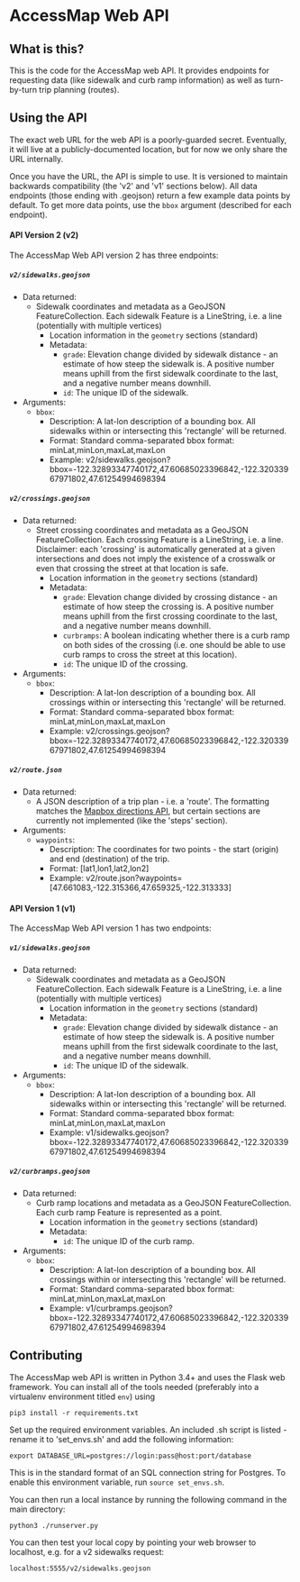 AccessMap Web API
=================

## What is this?
This is the code for the AccessMap web API. It provides endpoints for
requesting data (like sidewalk and curb ramp information) as well as
turn-by-turn trip planning (routes).

## Using the API
The exact web URL for the web API is a poorly-guarded secret. Eventually, it
will live at a publicly-documented location, but for now we only share the URL
internally.

Once you have the URL, the API is simple to use. It is versioned to maintain
backwards compatibility (the 'v2' and 'v1' sections below). All data endpoints
(those ending with .geojson) return a few example data points by default. To
get more data points, use the `bbox` argument (described for each endpoint).

#### API Version 2 (v2)

The AccessMap Web API version 2 has three endpoints:

##### `v2/sidewalks.geojson`
* Data returned:
  * Sidewalk coordinates and metadata as a GeoJSON FeatureCollection. Each
  sidewalk Feature is a LineString, i.e. a line (potentially with multiple
  vertices)
    * Location information in the `geometry` sections (standard)
    * Metadata:
      * `grade`: Elevation change divided by sidewalk distance - an estimate of
      how steep the sidewalk is. A positive number means uphill from the first
      sidewalk coordinate to the last, and a negative number means downhill.
      * `id`: The unique ID of the sidewalk.
* Arguments:
  * `bbox`:
    * Description: A lat-lon description of a bounding box. All sidewalks
    within or intersecting this 'rectangle' will be returned.
    * Format: Standard comma-separated bbox format: minLat,minLon,maxLat,maxLon
    * Example: v2/sidewalks.geojson?bbox=-122.32893347740172,47.60685023396842,-122.32033967971802,47.61254994698394

##### `v2/crossings.geojson`
* Data returned:
  * Street crossing coordinates and metadata as a GeoJSON FeatureCollection.
  Each crossing Feature is a LineString, i.e. a line. Disclaimer: each
  'crossing' is automatically generated at a given intersections and does not
  imply the existence of a crosswalk or even that crossing the street at that
  location is safe.
    * Location information in the `geometry` sections (standard)
    * Metadata:
      * `grade`: Elevation change divided by crossing distance - an estimate of
      how steep the crossing is. A positive number means uphill from the first
      crossing coordinate to the last, and a negative number means downhill.
      * `curbramps`: A boolean indicating whether there is a curb ramp on both
      sides of the crossing (i.e. one should be able to use curb ramps to cross
      the street at this location).
      * `id`: The unique ID of the crossing.
* Arguments:
  * `bbox`:
    * Description: A lat-lon description of a bounding box. All crossings
    within or intersecting this 'rectangle' will be returned.
    * Format: Standard comma-separated bbox format: minLat,minLon,maxLat,maxLon
    * Example: v2/crossings.geojson?bbox=-122.32893347740172,47.60685023396842,-122.32033967971802,47.61254994698394

##### `v2/route.json`
* Data returned:
  * A JSON description of a trip plan - i.e. a 'route'. The formatting matches
  the [Mapbox directions API](https://www.mapbox.com/api-documentation/), but
  certain sections are currently not implemented (like the 'steps' section).
* Arguments:
  * `waypoints`:
    * Description: The coordinates for two points - the start (origin) and end
    (destination) of the trip.
    * Format: [lat1,lon1,lat2,lon2]
    * Example: v2/route.json?waypoints=[47.661083,-122.315366,47.659325,-122.313333]

#### API Version 1 (v1)

The AccessMap Web API version 1 has two endpoints:

##### `v1/sidewalks.geojson`
* Data returned:
  * Sidewalk coordinates and metadata as a GeoJSON FeatureCollection. Each
  sidewalk Feature is a LineString, i.e. a line (potentially with multiple
  vertices)
    * Location information in the `geometry` sections (standard)
    * Metadata:
      * `grade`: Elevation change divided by sidewalk distance - an estimate of
      how steep the sidewalk is. A positive number means uphill from the first
      sidewalk coordinate to the last, and a negative number means downhill.
      * `id`: The unique ID of the sidewalk.
* Arguments:
  * `bbox`:
    * Description: A lat-lon description of a bounding box. All sidewalks
    within or intersecting this 'rectangle' will be returned.
    * Format: Standard comma-separated bbox format: minLat,minLon,maxLat,maxLon
    * Example: v1/sidewalks.geojson?bbox=-122.32893347740172,47.60685023396842,-122.32033967971802,47.61254994698394

##### `v2/curbramps.geojson`
* Data returned:
  * Curb ramp locations and metadata as a GeoJSON FeatureCollection. Each
  curb ramp Feature is represented as a point.
    * Location information in the `geometry` sections (standard)
    * Metadata:
      * `id`: The unique ID of the curb ramp.
* Arguments:
  * `bbox`:
    * Description: A lat-lon description of a bounding box. All crossings
    within or intersecting this 'rectangle' will be returned.
    * Format: Standard comma-separated bbox format: minLat,minLon,maxLat,maxLon
    * Example: v1/curbramps.geojson?bbox=-122.32893347740172,47.60685023396842,-122.32033967971802,47.61254994698394

## Contributing
The AccessMap web API is written in Python 3.4+ and uses the Flask web
framework. You can install all of the tools needed (preferably into a
virtualenv environment titled `env`) using

    pip3 install -r requirements.txt

Set up the required environment variables. An included .sh script is listed -
rename it to 'set_envs.sh' and add the following information:

    export DATABASE_URL=postgres://login:pass@host:port/database

This is in the standard format of an SQL connection string for Postgres. To
enable this environment variable, run `source set_envs.sh`.

You can then run a local instance by running the following command in the main
directory:

    python3 ./runserver.py

You can then test your local copy by pointing your web browser to localhost,
e.g. for a v2 sidewalks request:

    localhost:5555/v2/sidewalks.geojson
